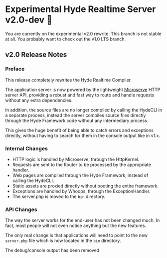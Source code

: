 # Experimental Hyde Realtime Server v2.0-dev 🧪

You are currently on the experimental v2.0 rewrite.
This branch is not stable at all. You probably want to check out the v1.0 LTS branch.

## v2.0 Release Notes

### Preface

This release completely rewrites the Hyde Realtime Compiler.

The application server is now powered by the lightweight [Microserve](https://github.com/caendesilva/microserve)
HTTP server API, providing a robust and fast way to route and handle requests without any extra dependencies.

In addition, the source files are no longer compiled by calling the HydeCLI in a separate process,
instead the server compiles source files directly through the Hyde Framework code without any
intermediary process.

This gives the huge benefit of being able to catch errors and exceptions directly,
without having to search for them in the console output like in v1.x.

### Internal Changes

- HTTP logic is handled by Microserve, through the HttpKernel.
- Requests are sent to the Router to be processed by the appropriate handler.
- Web pages are compiled through the Hyde Framework, instead of calling the HydeCLI.
- Static assets are proxied directly without booting the entire framework.
- Exceptions are handled by Whoops, through the ExceptionHandler.
- The server.php is moved to the `bin` directory.

### API Changes

The way the server works for the end-user has not been changed much.
In fact, most people will not even notice anything but the new features.

The only real change is that applications will need to point to the
new `server.php` file which is now located in the `bin` directory.

The debug/console output has been removed.